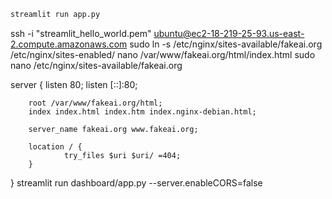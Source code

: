 
```bash
streamlit run app.py
```

ssh -i "streamlit_hello_world.pem" ubuntu@ec2-18-219-25-93.us-east-2.compute.amazonaws.com
sudo ln -s /etc/nginx/sites-available/fakeai.org /etc/nginx/sites-enabled/
nano /var/www/fakeai.org/html/index.html
sudo nano /etc/nginx/sites-available/fakeai.org

server {
        listen 80;
        listen [::]:80;

        root /var/www/fakeai.org/html;
        index index.html index.htm index.nginx-debian.html;

        server_name fakeai.org www.fakeai.org;

        location / {
                try_files $uri $uri/ =404;
        }
}
streamlit run dashboard/app.py --server.enableCORS=false